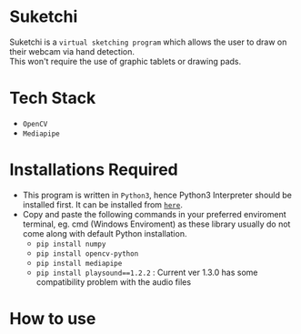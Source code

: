 # Suketchi
Suketchi is a `virtual sketching program` which allows the user to draw on their webcam via hand detection. <br>
This won't require the use of graphic tablets or drawing pads.
# Tech Stack
 * `OpenCV`
 * `Mediapipe`
# Installations Required
 * This program is written in `Python3`, hence Python3 Interpreter should be installed first. It can be installed from [`here`](https://www.python.org/downloads/).<br>
 * Copy and paste the following commands in your preferred enviroment terminal, eg. cmd (Windows Enviroment) as these library usually do not come along with default Python installation.
   * `pip install numpy`
   * `pip install opencv-python`
   * `pip install mediapipe`
   * `pip install playsound==1.2.2` : Current ver 1.3.0 has some compatibility problem with the audio files
# How to use

